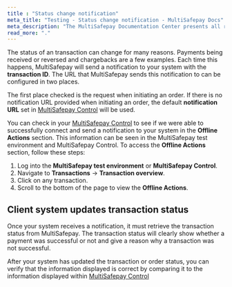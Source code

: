 ```yaml
---
title : "Status change notification"
meta_title: "Testing - Status change notification - MultiSafepay Docs"
meta_description: "The MultiSafepay Documentation Center presents all relevant information about our Plugins and API. You can also find support pages for payment methods, tools and general questions as well as the contact details of our Support and Integration Teams."
read_more: "."
---
```


The status of an transaction can change for many reasons. Payments being received or reversed and chargebacks are a few examples. Each time this happens, MultiSafepay will send a notification to your system with the **transaction ID**. The URL that MultiSafepay sends this notification to can be configured in two places. 

The first place checked is the request when initiating an order. If there is no notification URL provided when initiating an order, the default **notification URL** set in [MultiSafepay Control](https://merchant.multisafepay.com/) will be used.

You can check in your [MultiSafepay Control](https://merchant.multisafepay.com/) to see if we were able to successfully connect and send a notification to your system in the **Offline Actions** section. This information can be seen in the MultiSafepay test environment and MultiSafepay Control. To access the **Offline Actions** section, follow these steps:

1. Log into the **MultiSafepay test environment** or **MultiSafepay Control**.
2. Navigate to **Transactions** → **Transaction overview**.
3. Click on any transaction.
4. Scroll to the bottom of the page to view the **Offline Actions**.

## Client system updates transaction status

Once your system receives a notification, it must retrieve the transaction status from MultiSafepay. The transaction status will clearly show whether a payment was successful or not and give a reason why a transaction was not successful.

After your system has updated the transaction or order status, you can verify that the information displayed is correct by comparing it to the information displayed within [MultiSafepay Control](https://merchant.multisafepay.com/)
